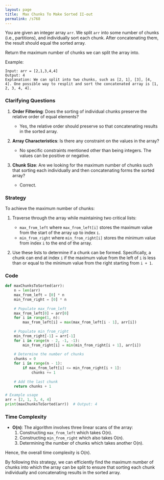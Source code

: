 ```yaml
---
layout: page
title:  Max Chunks To Make Sorted II-out
permalink: /s768
---
```


You are given an integer array `arr`. We split `arr` into some number of chunks (i.e., partitions), and individually sort each chunk. After concatenating them, the result should equal the sorted array.

Return the maximum number of chunks we can split the array into.

Example:
```
Input: arr = [2,1,3,4,4]
Output: 4
Explanation: We can split into two chunks, such as [2, 1], [3], [4, 4]. One possible way to resplit and sort the concatenated array is [1, 2, 3, 4, 4].
```

### Clarifying Questions

1. **Order Filtering**: Does the sorting of individual chunks preserve the relative order of equal elements?
   - Yes, the relative order should preserve so that concatenating results in the sorted array.

2. **Array Characteristics**: Is there any constraint on the values in the array?
   - No specific constraints mentioned other than being integers. The values can be positive or negative.

3. **Chunk Size**: Are we looking for the maximum number of chunks such that sorting each individually and then concatenating forms the sorted array?
   - Correct.

### Strategy

To achieve the maximum number of chunks:
1. Traverse through the array while maintaining two critical lists:
   - `max_from_left` where `max_from_left[i]` stores the maximum value from the start of the array up to index `i`.
   - `min_from_right` where `min_from_right[i]` stores the minimum value from index `i` to the end of the array.

2. Use these lists to determine if a chunk can be formed. Specifically, a chunk can end at index `i` if the maximum value from the left of `i` is less than or equal to the minimum value from the right starting from `i + 1`.

### Code

```python
def maxChunksToSorted(arr):
    n = len(arr)
    max_from_left = [0] * n
    min_from_right = [0] * n
    
    # Populate max_from_left
    max_from_left[0] = arr[0]
    for i in range(1, n):
        max_from_left[i] = max(max_from_left[i - 1], arr[i])
    
    # Populate min_from_right
    min_from_right[-1] = arr[-1]
    for i in range(n - 2, -1, -1):
        min_from_right[i] = min(min_from_right[i + 1], arr[i])
    
    # Determine the number of chunks
    chunks = 0
    for i in range(n - 1):
        if max_from_left[i] <= min_from_right[i + 1]:
            chunks += 1
    
    # Add the last chunk
    return chunks + 1

# Example usage
arr = [2, 1, 3, 4, 4]
print(maxChunksToSorted(arr))  # Output: 4
```

### Time Complexity

- **O(n)**: The algorithm involves three linear scans of the array:
  1. Constructing `max_from_left` which takes O(n).
  2. Constructing `min_from_right` which also takes O(n).
  3. Determining the number of chunks which takes another O(n).

Hence, the overall time complexity is O(n).

By following this strategy, we can efficiently find the maximum number of chunks into which the array can be split to ensure that sorting each chunk individually and concatenating results in the sorted array.